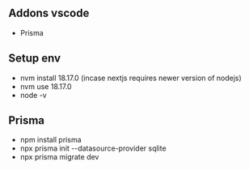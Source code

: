 ## Addons vscode
- Prisma

## Setup env
- nvm install 18.17.0 (incase nextjs requires newer version of nodejs)
- nvm use 18.17.0
- node -v

## Prisma
- npm install prisma
- npx prisma init --datasource-provider sqlite
- npx prisma migrate dev